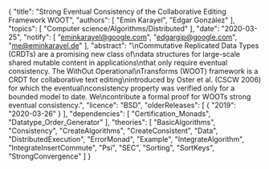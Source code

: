 {
    "title": "Strong Eventual Consistency of the Collaborative Editing Framework WOOT",
    "authors": [
        "Emin Karayel",
        "Edgar Gonzàlez"
    ],
    "topics": [
        "Computer science/Algorithms/Distributed"
    ],
    "date": "2020-03-25",
    "notify": [
        "eminkarayel@google.com",
        "edgargip@google.com",
        "me@eminkarayel.de"
    ],
    "abstract": "\nCommutative Replicated Data Types (CRDTs) are a promising new class of\ndata structures for large-scale shared mutable content in applications\nthat only require eventual consistency. The WithOut Operational\nTransforms (WOOT) framework is a CRDT for collaborative text editing\nintroduced by Oster et al. (CSCW 2006) for which the eventual\nconsistency property was verified only for a bounded model to date. We\ncontribute a formal proof for WOOTs strong eventual consistency.",
    "licence": "BSD",
    "olderReleases": [
        {
            "2019": "2020-03-26"
        }
    ],
    "dependencies": [
        "Certification_Monads",
        "Datatype_Order_Generator"
    ],
    "theories": [
        "BasicAlgorithms",
        "Consistency",
        "CreateAlgorithms",
        "CreateConsistent",
        "Data",
        "DistributedExecution",
        "ErrorMonad",
        "Example",
        "IntegrateAlgorithm",
        "IntegrateInsertCommute",
        "Psi",
        "SEC",
        "Sorting",
        "SortKeys",
        "StrongConvergence"
    ]
}